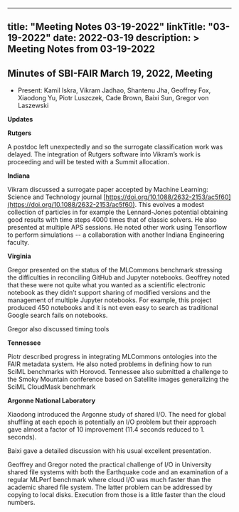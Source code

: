 
---
title: "Meeting Notes 03-19-2022"
linkTitle: "03-19-2022"
date: 2022-03-19
description: >
  Meeting Notes from 03-19-2022
---

## Minutes of SBI-FAIR March 19, 2022, Meeting

* Present: Kamil Iskra, Vikram Jadhao, Shantenu Jha, Geoffrey Fox, Xiaodong Yu, Piotr Luszczek, Cade Brown, Baixi Sun, Gregor von Laszewski

**Updates**

**Rutgers**

A postdoc left unexpectedly and so the surrogate classification work was delayed. The integration of Rutgers software into Vikram’s work is proceeding and will be tested with a Summit allocation. 

**Indiana**

Vikram discussed a surrogate paper accepted by Machine Learning: Science and Technology journal [https://doi.org/10.1088/2632-2153/ac5f60](https://doi.org/10.1088/2632-2153/ac5f60). This evolves a modest collection of particles in for example the Lennard-Jones potential obtaining good results with time steps 4000 times that of classic solvers. He also presented at multiple APS sessions. He noted other work using Tensorflow to perform simulations -- a collaboration with another Indiana Engineering faculty.

**Virginia** 

Gregor presented on the status of the MLCommons benchmark  stressing the difficulties in reconciling GitHub and Jupyter notebooks. Geoffrey noted that these were not quite what you wanted as a scientific electronic notebook as they didn’t support sharing of modified versions and the management of multiple Jupyter notebooks. For example, this project produced 450 notebooks and it is not even easy to search as traditional Google search fails on notebooks.

Gregor also discussed timing tools

**Tennessee**

Piotr described progress in integrating MLCommons ontologies into the FAIR metadata system. He also noted problems in defining how to run SciML benchmarks with Horovod. Tennessee also submitted a challenge to the Smoky Mountain conference based on Satellite images  generalizing the SciML CloudMask benchmark

**Argonne National Laboratory**

Xiaodong introduced the Argonne study of shared I/O. The need for global shuffling at each epoch is potentially an I/O problem but their approach gave almost a factor of 10 improvement (11.4 seconds reduced to 1. seconds). 

Baixi gave a detailed discussion with his usual excellent presentation.
 

Geoffrey and Gregor noted the practical challenge of I/O in University shared file systems with both the Earthquake code and an examination of a regular MLPerf benchmark where cloud I/O was much faster than the academic shared file system.  The latter problem can be addressed by copying to local disks. Execution from those is a little faster than the cloud numbers.
